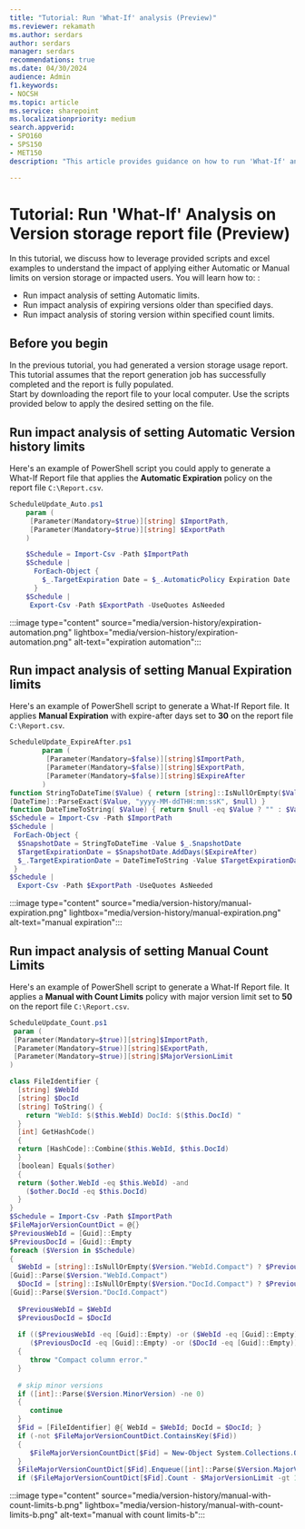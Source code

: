 ```yaml
---
title: "Tutorial: Run 'What-If' analysis (Preview)"
ms.reviewer: rekamath
ms.author: serdars
author: serdars
manager: serdars
recommendations: true
ms.date: 04/30/2024
audience: Admin
f1.keywords:
- NOCSH
ms.topic: article
ms.service: sharepoint
ms.localizationpriority: medium
search.appverid:
- SPO160
- SPS150
- MET150
description: "This article provides guidance on how to run 'What-If' analysis on Version storage report file."

---
```


# Tutorial: Run 'What-If' Analysis on Version storage report file (Preview)

In this tutorial, we discuss how to leverage provided scripts and excel examples to understand the impact of applying either Automatic or Manual limits on version storage or impacted users. You will learn how to: :

- Run impact analysis of setting Automatic limits.
- Run impact analysis of expiring versions older than specified days.
- Run impact analysis of storing version within specified count limits.

## Before you begin

In the previous tutorial, you had generated a version storage usage report. This tutorial assumes that the report generation job has successfully completed and the report is fully populated.<br>
Start by downloading the report file to your local computer. Use the scripts provided below to apply the desired setting on the file.


## Run impact analysis of setting Automatic Version history limits

Here's an example of PowerShell script you could apply to generate a What-If Report file that applies the **Automatic Expiration**  policy on the report file `C:\Report.csv`.  

```PowerShell
ScheduleUpdate_Auto.ps1 
    param (
     [Parameter(Mandatory=$true)][string] $ImportPath, 
     [Parameter(Mandatory=$true)][string] $ExportPath
    )

    $Schedule = Import-Csv -Path $ImportPath
    $Schedule |
      ForEach-Object {
        $_.TargetExpiration Date = $_.AutomaticPolicy Expiration Date
      }
    $Schedule |
     Export-Csv -Path $ExportPath -UseQuotes AsNeeded
```

:::image type="content" source="media/version-history/expiration-automation.png" lightbox="media/version-history/expiration-automation.png" alt-text="expiration automation":::

## Run impact analysis of setting Manual Expiration limits

Here's an example of PowerShell script to generate a What-If Report file. It applies **Manual Expiration** with expire-after days set to **30** on the report file `C:\Report.csv`.  

```PowerShell
ScheduleUpdate_ExpireAfter.ps1
        param (
         [Parameter(Mandatory=$false)][string]$ImportPath,
         [Parameter(Mandatory=$false)][string]$ExportPath,
         [Parameter(Mandatory=$false)][string]$ExpireAfter
        )
function StringToDateTime($Value) { return [string]::IsNullOrEmpty($Value) ? $null : 
[DateTime]::ParseExact($Value, "yyyy-MM-ddTHH:mm:ssK", $null) }
function DateTimeToString( $Value) { return $null -eq $Value ? "" : $Value.ToString("yyyyMM-ddTHH:mm:ssK") } 
$Schedule = Import-Csv -Path $ImportPath 
$Schedule | 
 ForEach-Object { 
  $SnapshotDate = StringToDateTime -Value $_.SnapshotDate
  $TargetExpirationDate = $SnapshotDate.AddDays($ExpireAfter)
  $_.TargetExpirationDate = DateTimeToString -Value $TargetExpirationDate
 } 
$Schedule | 
  Export-Csv -Path $ExportPath -UseQuotes AsNeeded
```

:::image type="content" source="media/version-history/manual-expiration.png" lightbox="media/version-history/manual-expiration.png" alt-text="manual expiration":::

## Run impact analysis of setting Manual Count Limits

Here's an example of PowerShell script to generate a What-If Report file. It applies a **Manual with Count Limits** policy with major version limit set to **50** on the report file `C:\Report.csv`.

```PowerShell
ScheduleUpdate_Count.ps1
 param (
 [Parameter(Mandatory=$true)][string]$ImportPath,
 [Parameter(Mandatory=$true)][string]$ExportPath,
 [Parameter(Mandatory=$true)][string]$MajorVersionLimit
)

class FileIdentifier {
  [string] $WebId
  [string] $DocId
  [string] ToString() {
    return "WebId: $($this.WebId) DocId: $($this.DocId) " 
  }
  [int] GetHashCode()
  {
  return [HashCode]::Combine($this.WebId, $this.DocId)
  }
  [boolean] Equals($other)
  {
  return ($other.WebId -eq $this.WebId) -and 
    ($other.DocId -eq $this.DocId) 
  }
}
$Schedule = Import-Csv -Path $ImportPath 
$FileMajorVersionCountDict = @{}
$PreviousWebId = [Guid]::Empty
$PreviousDocId = [Guid]::Empty
foreach ($Version in $Schedule)
{ 
  $WebId = [string]::IsNullOrEmpty($Version."WebId.Compact") ? $PreviousWebId : 
[Guid]::Parse($Version."WebId.Compact")
  $DocId = [string]::IsNullOrEmpty($Version."DocId.Compact") ? $PreviousDocId : 
[Guid]::Parse($Version."DocId.Compact")
 
  $PreviousWebId = $WebId
  $PreviousDocId = $DocId
 
  if (($PreviousWebId -eq [Guid]::Empty) -or ($WebId -eq [Guid]::Empty) -or 
     ($PreviousDocId -eq [Guid]::Empty) -or ($DocId -eq [Guid]::Empty))
  {
     throw "Compact column error."
  }
 
  # skip minor versions
  if ([int]::Parse($Version.MinorVersion) -ne 0)
  {
     continue
  }
  $Fid = [FileIdentifier] @{ WebId = $WebId; DocId = $DocId; } 
  if (-not $FileMajorVersionCountDict.ContainsKey($Fid))
  {
     $FileMajorVersionCountDict[$Fid] = New-Object System.Collections.Queue
  }
  $FileMajorVersionCountDict[$Fid].Enqueue([int]::Parse($Version.MajorVersion))
  if ($FileMajorVersionCountDict[$Fid].Count - $MajorVersionLimit -gt 1)
```

:::image type="content" source="media/version-history/manual-with-count-limits-b.png" lightbox="media/version-history/manual-with-count-limits-b.png" alt-text="manual with count limits-b":::

